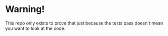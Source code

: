 # Warning!
This repo only exists to prove that just because the tests pass doesn't mean you want to look at the code. 
